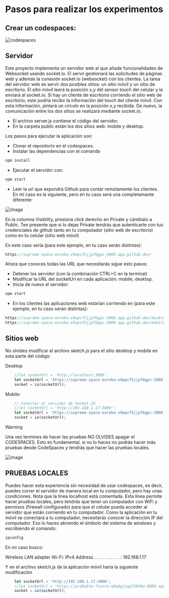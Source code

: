 # Pasos para realizar los experimentos

## Crear un codespaces:

![codespaces](https://github.com/user-attachments/assets/97d7b532-42c4-4a97-a0d3-b8ff335b0ebe)

## Servidor

Este proyecto implementa un servidor web al que añade funcionalidades de Websocket usando socket.io. 
El servir gestionará las solicitudes de páginas web y además la conexión socket.io (websocket) con los 
clientes. La tarea del servidor web es servir dos 
posibles sitios: un sitio móvil y un sitio de escritorio. El sitio 
móvil leerá la posición x,y del sensor touch del celular y la enviará al socket.io. 
Si hay un cliente de escritorio corriendo el sitio web de escritorio, este podría recibir la información 
del touch del cliente móvil. Con esta información, pintará un círculo en la posición x,y recibida. 
De nuevo, la comunicación entre los dos sitios se realizará mediante socket.io.

* El archivo server.js contiene el código del servidor.
* En la carpeta public están los dos sitios web: mobile y desktop.

Los pasos para ejecutar la aplicación son:

* Clonar el repositorio en el codespaces.
* Instalar las dependencias con el comando

``` bash
npm install
```

* Ejecutar el servidor con:

``` bash
npm start
```

* Leer la url que expondrá Github para contar remotamente los clientes. En mi caso es la siguiente, pero en tu caso será una completamante
diferente:

![image](https://github.com/user-attachments/assets/a3ed9256-015b-497e-98e6-b33f62dad611)

En la columna Visibility, presiona click derecho en Private y cámbialo a Public. Ten presente 
que si lo dejas Private tendrás que autenticarte con tus credenciales de github tanto 
en tu computador (sitio web de escritorio) como en tu celular (sitio web móvil)

En este caso sería (para este ejemplo, en tu caso serán distintas):

``` js
https://supreme-space-eureka-x9wpv75jjpf6gpv-3000.app.github.dev/
```

Ahora que conoces todas las URL que necesitarás sigue esto pasos:

* Detener los servidor (con la combinación CTRL+C en la terminal)
* Modificar la URL del socketUrl en cada aplicación: mobile, desktop.
* Inicia de nuevo el servidor:

``` bash
npm start
```

* En los clientes las aplicaciones web estarían corriendo en (para este ejemplo, en tu caso serán distintas):

``` js
https://supreme-space-eureka-x9wpv75jjpf6gpv-3000.app.github.dev/desktop/index.html
https://supreme-space-eureka-x9wpv75jjpf6gpv-3000.app.github.dev/mobile/index.html
```

## Sitios web

No olvides modificar el archivo sketch.js para el sitio desktop y mobile en esta parte 
del código:

Desktop

``` js
    //let socketUrl = 'http://localhost:3000';
    let socketUrl = 'https://supreme-space-eureka-x9wpv75jjpf6gpv-3000.app.github.dev/';
    socket = io(socketUrl); 
```

Mobile:

``` js
    // Conectar al servidor de Socket.IO
    //let socketUrl = 'http://192.168.1.17:3000';
    let socketUrl = 'https://supreme-space-eureka-x9wpv75jjpf6gpv-3000.app.github.dev/';
    socket = io(socketUrl);

```

> [!WARNING]  
> Una vez termines de hacer las pruebas NO OLVIDES apagar el CODESPACES. Esto es fundamental,
> si no lo haces no podrás hacer más pruebas desde CodeSpaces y tendrás que hacer las pruebas
> locales.

![image](https://github.com/user-attachments/assets/2dee0177-c306-48d6-8400-0b5f76bcd99a)


## PRUEBAS LOCALES

Puedes hacer esta experiencia sin necesidad de usar codespaces, es decir, puedes correr el servidor 
de manera local en tu computador, pero hay unas condiciones. Nota que la línea localhost está comentada. Esta línea 
permite hacer pruebas locales, pero tendrás que tener un computador con WiFi y permisos (firewall configurado) para 
que el celular pueda acceder al servidor que están corriendo en tu computador. Como la aplicación en tu 
móvil se conectará a tu computador, necesitarás conocer la dirección IP del computador. Eso lo haces abriendo el 
símbolo del sistema de windows y escribiendo el comando:

``` bash
ipconfig
```

En mi caso busco:

Wireless LAN adapter Wi-Fi:
IPv4 Address. . . . . . . . . . . : 192.168.1.17

Y en el archivo sketch.js de la aplicación móvil haría la siguiente modificación

``` js
    let socketUrl = 'http://192.168.1.17:3000';
    //let socketUrl = 'https://probable-fiesta-q9q4pjvqq73949w-8080.app.github.dev';
    socket = io(socketUrl);
```


